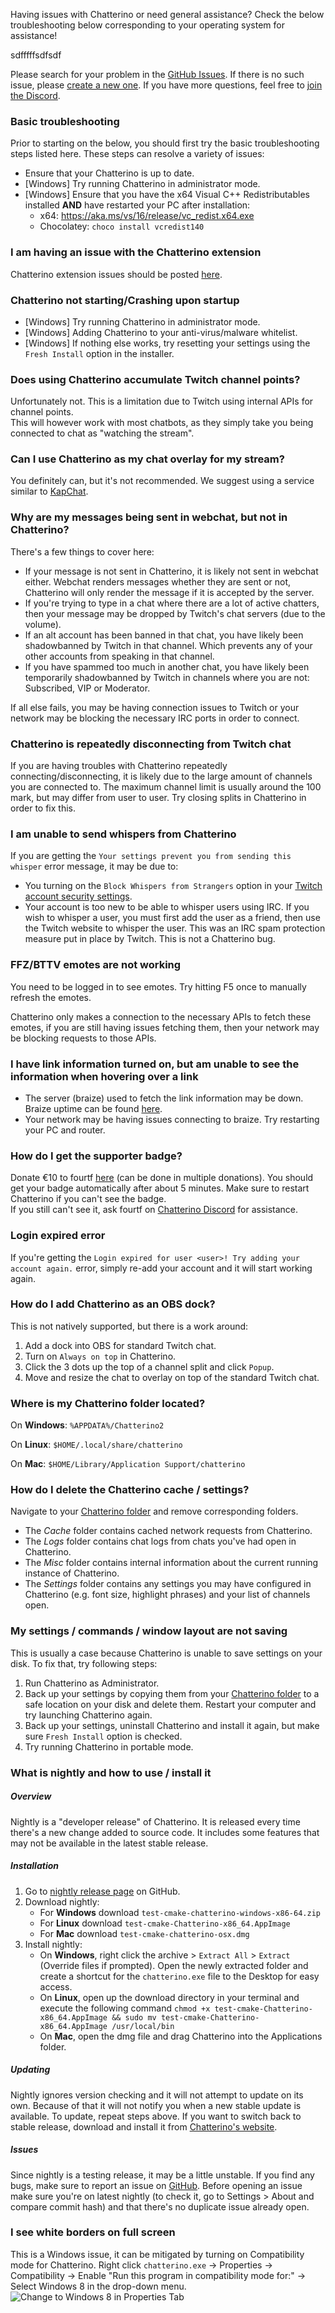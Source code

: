 Having issues with Chatterino or need general assistance? Check the below troubleshooting below corresponding to your operating system for assistance!





sdfffffsdfsdf

Please search for your problem in the [GitHub Issues][githubissues].  If there
is no such issue, please [create a new one][newissue]. If you have more
questions, feel free to [join the Discord](https://discord.gg/qq7DDxjste).

[githubissues]: https://github.com/Chatterino/chatterino2/issues?q=is%3Aissue+sort%3Aupdated-desc
[newissue]: https://github.com/Chatterino/chatterino2/issues/new/choose


### Basic troubleshooting
Prior to starting on the below, you should first try the basic troubleshooting steps listed here. These steps can resolve a variety of issues:

- Ensure that your Chatterino is up to date.
- [Windows] Try running Chatterino in administrator mode.
- [Windows] Ensure that you have the x64 Visual C++ Redistributables installed **AND** have restarted your PC after installation:
    - x64: <https://aka.ms/vs/16/release/vc_redist.x64.exe>
    - Chocolatey: `choco install vcredist140`

### I am having an issue with the Chatterino extension
Chatterino extension issues should be posted [here](https://github.com/Chatterino/chatterino-browser-ext/issues/new).

### Chatterino not starting/Crashing upon startup
- [Windows] Try running Chatterino in administrator mode.
- [Windows] Adding Chatterino to your anti-virus/malware whitelist.
- [Windows] If nothing else works, try resetting your settings using the `Fresh Install` option in the installer.

### Does using Chatterino accumulate Twitch channel points?
Unfortunately not. This is a limitation due to Twitch using internal APIs for channel points.<br>
This will however work with most chatbots, as they simply take you being connected to chat as "watching the stream".

### Can I use Chatterino as my chat overlay for my stream?
You definitely can, but it's not recommended. We suggest using a service similar to [KapChat](https://nightdev.com/kapchat).

### Why are my messages being sent in webchat, but not in Chatterino?
There's a few things to cover here:

- If your message is not sent in Chatterino, it is likely not sent in webchat either. Webchat renders messages whether they are sent or not, Chatterino will only render the message if it is accepted by the server.
- If you're trying to type in a chat where there are a lot of active chatters, then your message may be dropped by Twitch's chat servers (due to the volume).
- If an alt account has been banned in that chat, you have likely been shadowbanned by Twitch in that channel. Which prevents any of your other accounts from speaking in that channel.
- If you have spammed too much in another chat, you have likely been temporarily shadowbanned by Twitch in channels where you are not: Subscribed, VIP or Moderator.

If all else fails, you may be having connection issues to Twitch or your network may be blocking the necessary IRC ports in order to connect.

<!--### Chatterino is failing to connect to chat-->

### Chatterino is repeatedly disconnecting from Twitch chat
If you are having troubles with Chatterino repeatedly connecting/disconnecting, it is likely due to the large amount of channels you are connected to. The maximum channel limit is usually around the 100 mark, but may differ from user to user.
Try closing splits in Chatterino in order to fix this.

### I am unable to send whispers from Chatterino
If you are getting the `Your settings prevent you from sending this whisper` error message, it may be due to:

- You turning on the `Block Whispers from Strangers` option in your [Twitch account security settings](https://www.twitch.tv/settings/security).
- Your account is too new to be able to whisper users using IRC. If you wish to whisper a user, you must first add the user as a friend, then use the Twitch website to whisper the user. This was an IRC spam protection measure put in place by Twitch. This is not a Chatterino bug.

### FFZ/BTTV emotes are not working
You need to be logged in to see emotes.
Try hitting F5 once to manually refresh the emotes.

Chatterino only makes a connection to the necessary APIs to fetch these emotes, if you are still having issues fetching them, then your network may be blocking requests to those APIs.

### I have link information turned on, but am unable to see the information when hovering over a link
- The server (braize) used to fetch the link information may be down. Braize uptime can be found [here](https://braize.pajlada.com/chatterino/health/uptime).
- Your network may be having issues connecting to braize. Try restarting your PC and router.

### How do I get the supporter badge?
Donate €10 to fourtf [here](https://streamelements.com/fourtf/tip) (can be done in multiple donations). You should get your badge automatically after about 5 minutes. Make sure to restart Chatterino if you can't see the badge.  
If you still can't see it, ask fourtf on [Chatterino Discord](https://discord.gg/qq7DDxjste) for assistance.

### Login expired error
If you're getting the `Login expired for user <user>! Try adding your account again.` error, simply re-add your account and it will start working again.

### How do I add Chatterino as an OBS dock?
This is not natively supported, but there is a work around:

1. Add a dock into OBS for standard Twitch chat.
2. Turn on `Always on top` in Chatterino.
3. Click the 3 dots up the top of a channel split and click `Popup`.
4. Move and resize the chat to overlay on top of the standard Twitch chat.

### Where is my Chatterino folder located?
On **Windows**:
`%APPDATA%/Chatterino2`

On **Linux**:
`$HOME/.local/share/chatterino`

On **Mac**:
`$HOME/Library/Application Support/chatterino`

### How do I delete the Chatterino cache / settings?
Navigate to your [Chatterino folder](#where-is-my-chatterino-folder-located) and remove corresponding folders.

 * The *Cache* folder contains cached network requests from Chatterino.
 * The *Logs* folder contains chat logs from chats you've had open in Chatterino.
 * The *Misc* folder contains internal information about the current running instance of Chatterino.
 * The *Settings* folder contains any settings you may have configured in Chatterino (e.g. font size, highlight phrases) and your list of channels open.

### My settings / commands / window layout are not saving
This is usually a case because Chatterino is unable to save settings on your disk. To fix that, try following steps:

1. Run Chatterino as Administrator.
2. Back up your settings by copying them from your [Chatterino folder](#where-is-chatterino-folder-located) to a safe location on your disk and delete them. Restart your computer and try launching Chatterino again.
3. Back up your settings, uninstall Chatterino and install it again, but make sure `Fresh Install` option is checked.
4. Try running Chatterino in portable mode.

### What is nightly and how to use / install it

##### Overview
Nightly is a "developer release" of Chatterino. It is released every time there's a new change added to source code. It includes some features that may not be available in the latest stable release.

##### Installation
1. Go to [nightly release page](https://github.com/Chatterino/chatterino2/releases/tag/nightly-build) on GitHub.
1. Download nightly:
    - For **Windows** download `test-cmake-chatterino-windows-x86-64.zip`
    - For **Linux** download `test-cmake-Chatterino-x86_64.AppImage`
    - For **Mac** download `test-cmake-chatterino-osx.dmg`
1. Install nightly:
    - On **Windows**, right click the archive > `Extract All` > `Extract` (Override files if prompted). Open the newly extracted folder and create a shortcut for the `chatterino.exe` file to the Desktop for easy access.
    - On **Linux**, open up the download directory in your terminal and execute the following command `chmod +x test-cmake-Chatterino-x86_64.AppImage && sudo mv test-cmake-Chatterino-x86_64.AppImage /usr/local/bin`
    - On **Mac**, open the dmg file and drag Chatterino into the Applications folder.

##### Updating
Nightly ignores version checking and it will not attempt to update on its own. Because of that it will not notify you when a new stable update is available. To update, repeat steps above. If you want to switch back to stable release, download and install it from [Chatterino's website](https://chatterino.com/#downloads).

##### Issues
Since nightly is a testing release, it may be a little unstable. If you find any bugs, make sure to report an issue on [GitHub](https://github.com/Chatterino/chatterino2/issues/new/choose). Before opening an issue make sure you're on latest nightly (to check it, go to Settings > About and compare commit hash) and that there's no duplicate issue already open.

### I see white borders on full screen
This is a Windows issue, it can be mitigated by turning on Compatibility mode for Chatterino. Right click `chatterino.exe` -> Properties -> Compatibility -> Enable "Run this program in compatibility mode for:" -> Select Windows 8 in the drop-down menu. 
![Change to Windows 8 in Properties Tab](images/help/borders.png)
